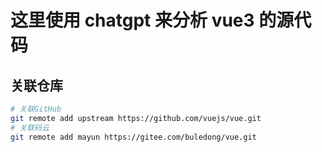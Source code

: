 ﻿# 这里使用 chatgpt 来分析 vue3 的源代码

## 关联仓库

```bash
# 关联GitHub
git remote add upstream https://github.com/vuejs/vue.git
# 关联码云
git remote add mayun https://gitee.com/buledong/vue.git
```
